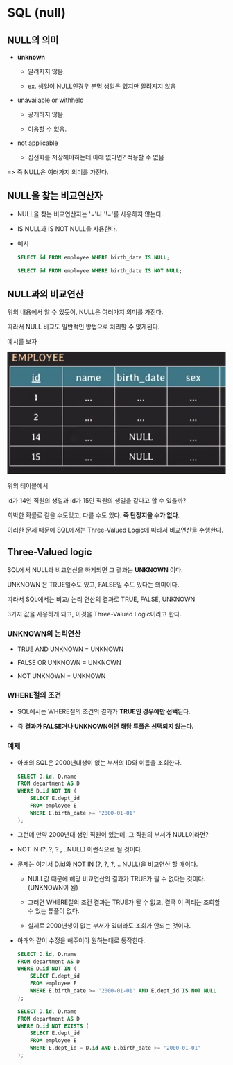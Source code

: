 # SQL (null)

## NULL의 의미

- **unknown**    

    - 알려지지 않음. 
    
    - ex. 생일이 NULL인경우 분명 생일은 있지만 알려지지 않음

- unavailable or withheld  

    - 공개하지 않음. 

    - 이용할 수 없음.

- not applicable     
    
    - 집전화를 저장해야하는데 아에 없다면? 적용할 수 없음


=> 즉 NULL은 여러가지 의미를 가진다.

## NULL을 찾는 비교연산자


- NULL을 찾는 비교연산자는 '='나 '!='를 사용하지 않는다.

- IS NULL과 IS NOT NULL을 사용한다.

- 예시

    ```SQL
    SELECT id FROM employee WHERE birth_date IS NULL;
    ```

    ```SQL
    SELECT id FROM employee WHERE birth_date IS NOT NULL;
    ```


## NULL과의 비교연산

위의 내용에서 알 수 있듯이, NULL은 여러가지 의미를 가진다.

따라서 NULL 비교도 일반적인 방법으로 처리할 수 없게된다.

예시를 보자

![alt text](img/1-3/image-8.png)

위의 테이블에서

id가 14인 직원의 생일과 id가 15인 직원의 생일을 같다고 할 수 있을까?

희박한 확률로 같을 수도있고, 다를 수도 있다. **즉 단정지을 수가 없다.**

이러한 문제 때문에 SQL에서는 Three-Valued Logic에 따라서 비교연산을 수행한다.

## Three-Valued logic

SQL에서 NULL과 비교연산을 하게되면 그 결과는 **UNKNOWN** 이다.

UNKNOWN 은 TRUE일수도 있고, FALSE일 수도 있다는 의미이다.

따라서 SQL에서는 비교/ 논리 연산의 결과로 TRUE, FALSE, UNKNOWN 

3가지 값을 사용하게 되고, 이것을 Three-Valued Logic이라고 한다.

### UNKNOWN의 논리연산

- TRUE AND UNKNOWN = UNKNOWN

- FALSE OR UNKNOWN = UNKNOWN

- NOT UNKNOWN = UNKNOWN

### WHERE절의 조건

- SQL에서는 WHERE절의 조건의 결과가 **TRUE인 경우에만 선택**된다.

- 즉 **결과가 FALSE거나 UNKNOWN이면 해당 튜플은 선택되지 않는다.**

### 예제

- 아래의 SQL은 2000년대생이 없는 부서의 ID와 이름을 조회한다.

    ```SQL
    SELECT D.id, D.name
    FROM department AS D
    WHERE D.id NOT IN (
        SELECT E.dept_id
        FROM employee E
        WHERE E.birth_date >= '2000-01-01'
    );
    ```

- 그런데 만약 2000년대 생인 직원이 있는데, 그 직원의 부서가 NULL이라면?

- NOT IN (?, ?, ? , ..NULL) 이런식으로 될 것이다.

- 문제는 여기서 D.id와 NOT IN (?, ?, ?, .. NULL)을 비교연산 할 때이다.

    - NULL값 때문에 해당 비교연산의 결과가 TRUE가 될 수 없다는 것이다. (UNKNOWN이 됨)

    - 그러면 WHERE절의 조건 결과는 TRUE가 될 수 없고, 결국 이 쿼리는 조회할 수 있는 튜플이 없다.

    - 실제로 2000년생이 없는 부서가 있더라도 조회가 안되는 것이다.

- 아래와 같이 수정을 해주어야 원하는대로 동작한다.

    ```SQL
    SELECT D.id, D.name
    FROM department AS D
    WHERE D.id NOT IN (
        SELECT E.dept_id
        FROM employee E
        WHERE E.birth_date >= '2000-01-01' AND E.dept_id IS NOT NULL
    );
    ```

    ```SQL
    SELECT D.id, D.name
    FROM department AS D
    WHERE D.id NOT EXISTS (
        SELECT E.dept_id
        FROM employee E
        WHERE E.dept_id = D.id AND E.birth_date >= '2000-01-01'
    );
    ```

